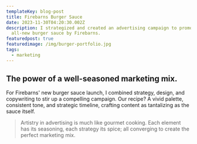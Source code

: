 ```yaml
---
templateKey: blog-post
title: Firebarns Burger Sauce
date: 2023-11-30T04:20:30.002Z
description: I strategized and created an advertising campaign to promote the
  all-new burger sauce by Firebarns.
featuredpost: true
featuredimage: /img/burger-portfolio.jpg
tags:
  - marketing
---
```

## The power of a well-seasoned marketing mix.  

For Firebarns' new burger sauce launch, I combined strategy, design, and copywriting to stir up a compelling campaign. Our recipe? A vivid palette, consistent tone, and strategic timeline, crafting content as tantalizing as the sauce itself. 

> Artistry in advertising is much like gourmet cooking. Each element has its seasoning, each strategy its spice; all converging to create the perfect marketing mix.
